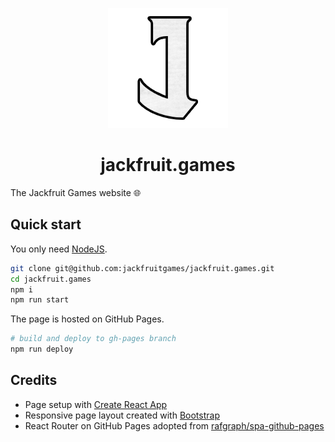 <p align="center">
  <img src="https://raw.githubusercontent.com/jackfruitgames/jackfruit.games/main/public/logo192.png">
</p>

<h1 align="center">
  jackfruit.games
</h1>

The Jackfruit Games website :globe_with_meridians:

## Quick start

You only need [NodeJS](https://nodejs.org/en/).

```bash
git clone git@github.com:jackfruitgames/jackfruit.games.git
cd jackfruit.games
npm i
npm run start
```

The page is hosted on GitHub Pages.

```bash
# build and deploy to gh-pages branch
npm run deploy
```

## Credits

- Page setup with [Create React App](https://create-react-app.dev/)
- Responsive page layout created with [Bootstrap](https://getbootstrap.com/)
- React Router on GitHub Pages adopted from [rafgraph/spa-github-pages](https://github.com/rafgraph/spa-github-pages)